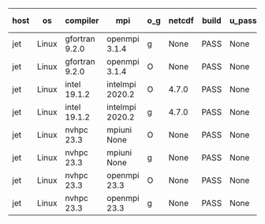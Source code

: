 

| host     | os       | compiler                              | mpi                      | o_g        | netcdf        | build       | u_pass          | u_fail          | s_pass            | s_fail            | e_pass             | e_fail             | nuopc_pass       | nuopc_fail       | artifacts link          |
|----------|----------|---------------------------------------|--------------------------|------------|---------------|-------------|-----------------|-----------------|-------------------|-------------------|--------------------|--------------------|------------------|------------------|-------------------------|
| jet | Linux | gfortran 9.2.0 | openmpi 3.1.4  | g | None  | PASS | None | None | None | None | None | None | None | None | <a href="https://github.com/esmf-org/esmf-test-artifacts/tree/b4d69a864f4b3aa2d9307f04c273faed97c1a47d/develop/gfortran/9.2.0/g/openmpi/3.1.4" target="_blank">b4d69a8</a> | 
| jet | Linux | gfortran 9.2.0 | openmpi 3.1.4  | O | None  | PASS | None | None | None | None | None | None | None | None | <a href="https://github.com/esmf-org/esmf-test-artifacts/tree/340db53fd45245de9bcfbdf5f3224927e0533e88/develop/gfortran/9.2.0/O/openmpi/3.1.4" target="_blank">340db53</a> | 
| jet | Linux | intel 19.1.2 | intelmpi 2020.2  | O | 4.7.0  | PASS | None | None | None | None | None | None | None | None | <a href="https://github.com/esmf-org/esmf-test-artifacts/tree/b0fb485f7ec0e8329125c44a4c257a6d505b6b9f/develop/intel/19.1.2/O/intelmpi/2020.2" target="_blank">b0fb485</a> | 
| jet | Linux | intel 19.1.2 | intelmpi 2020.2  | g | 4.7.0  | PASS | None | None | None | None | None | None | None | None | <a href="https://github.com/esmf-org/esmf-test-artifacts/tree/7a7af514bd0662173d5ec7d5257422476bb7c881/develop/intel/19.1.2/g/intelmpi/2020.2" target="_blank">7a7af51</a> | 
| jet | Linux | nvhpc 23.3 | mpiuni None  | O | None  | PASS | None | None | None | None | None | None | None | None | <a href="https://github.com/esmf-org/esmf-test-artifacts/tree/8bb66bcbdb4b896db07a20c65ac3a805bb1eb1df/develop/nvhpc/23.3/O/mpiuni/None" target="_blank">8bb66bc</a> | 
| jet | Linux | nvhpc 23.3 | mpiuni None  | g | None  | PASS | None | None | None | None | None | None | None | None | <a href="https://github.com/esmf-org/esmf-test-artifacts/tree/e219a3417e79726597a5c8cc36ebaa219654513e/develop/nvhpc/23.3/g/mpiuni/None" target="_blank">e219a34</a> | 
| jet | Linux | nvhpc 23.3 | openmpi 23.3  | O | None  | PASS | None | None | None | None | None | None | None | None | <a href="https://github.com/esmf-org/esmf-test-artifacts/tree/942028863537282481333e82402c277caa3e249f/develop/nvhpc/23.3/O/openmpi/23.3" target="_blank">9420288</a> | 
| jet | Linux | nvhpc 23.3 | openmpi 23.3  | g | None  | PASS | None | None | None | None | None | None | None | None | <a href="https://github.com/esmf-org/esmf-test-artifacts/tree/d285aa026398a6119fb73921bc855ab7c662c9e9/develop/nvhpc/23.3/g/openmpi/23.3" target="_blank">d285aa0</a> | 
